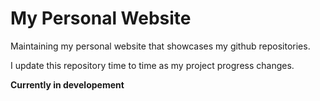 # My Personal Website
Maintaining my personal website that showcases my github repositories. 

I update this repository time to time as my project progress changes.

**Currently in developement**
